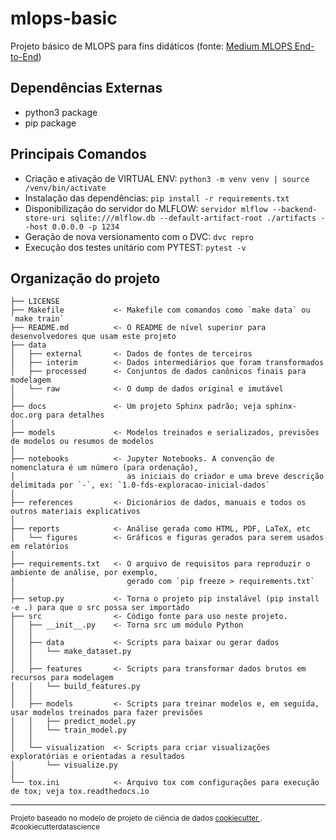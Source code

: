 mlops-basic
==============================

Projeto básico de MLOPS para fins didáticos (fonte: [Medium MLOPS End-to-End](https://medium.com/@shanakachathuranga/end-to-end-machine-learning-pipeline-with-mlops-tools-mlflow-dvc-flask-heroku-evidentlyai-github-c38b5233778c))

Dependências Externas
----------
- python3 package
- pip package

Principais Comandos
-----------
- Criação e ativação de VIRTUAL ENV: `python3 -m venv venv | source /venv/bin/activate`
- Instalação das dependências: `pip install -r requirements.txt`
- Disponibilização do servidor do MLFLOW: `servidor mlflow --backend-store-uri sqlite:///mlflow.db --default-artifact-root ./artifacts --host 0.0.0.0 -p 1234`
- Geração de nova versionamento com o DVC: `dvc repro`
- Execução dos testes unitário com PYTEST: `pytest -v`

Organização do projeto
------------

    ├── LICENSE
    ├── Makefile           <- Makefile com comandos como `make data` ou `make train`
    ├── README.md          <- O README de nível superior para desenvolvedores que usam este projeto
    ├── data
    │   ├── external       <- Dados de fontes de terceiros
    │   ├── interim        <- Dados intermediários que foram transformados
    │   ├── processed      <- Conjuntos de dados canônicos finais para modelagem
    │   └── raw            <- O dump de dados original e imutável
    │
    ├── docs               <- Um projeto Sphinx padrão; veja sphinx-doc.org para detalhes
    │
    ├── models             <- Modelos treinados e serializados, previsões de modelos ou resumos de modelos
    │
    ├── notebooks          <- Jupyter Notebooks. A convenção de nomenclatura é um número (para ordenação),
    │                         as iniciais do criador e uma breve descrição delimitada por `-`, ex: `1.0-fds-exploracao-inicial-dados`
    │
    ├── references         <- Dicionários de dados, manuais e todos os outros materiais explicativos
    │
    ├── reports            <- Análise gerada como HTML, PDF, LaTeX, etc
    │   └── figures        <- Gráficos e figuras gerados para serem usados ​​em relatórios
    │
    ├── requirements.txt   <- O arquivo de requisitos para reproduzir o ambiente de análise, por exemplo,
    │                         gerado com `pip freeze > requirements.txt`
    │
    ├── setup.py           <- Torna o projeto pip instalável (pip install -e .) para que o src possa ser importado
    ├── src                <- Código fonte para uso neste projeto.
    │   ├── __init__.py    <- Torna src um módulo Python
    │   │
    │   ├── data           <- Scripts para baixar ou gerar dados
    │   │   └── make_dataset.py
    │   │
    │   ├── features       <- Scripts para transformar dados brutos em recursos para modelagem
    │   │   └── build_features.py
    │   │
    │   ├── models         <- Scripts para treinar modelos e, em seguida, usar modelos treinados para fazer previsões
    │   │   ├── predict_model.py
    │   │   └── train_model.py
    │   │
    │   └── visualization  <- Scripts para criar visualizações exploratórias e orientadas a resultados
    │       └── visualize.py
    │
    └── tox.ini            <- Arquivo tox com configurações para execução de tox; veja tox.readthedocs.io


--------

<p><small>Projeto baseado no modelo de projeto de ciência de dados <a target="_blank" href="https://drivendata.github.io/cookiecutter-data-science/">cookiecutter </a>. #cookiecutterdatascience</small></p>
